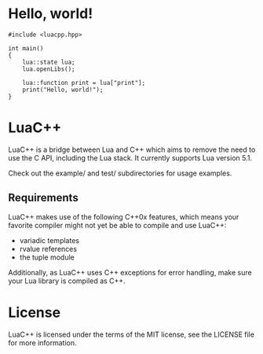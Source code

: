 Hello, world!
==============================
    #include <luacpp.hpp>

    int main()
    {
        lua::state lua;
        lua.openLibs();
        
        lua::function print = lua["print"];
        print("Hello, world!");
    }

LuaC++
==============================
LuaC++ is a bridge between Lua and C++ which aims to remove the need to use the C API, including the Lua stack. It currently supports Lua version 5.1.

Check out the example/ and test/ subdirectories for usage examples.

Requirements
------------------------------
LuaC++ makes use of the following C++0x features, which means your favorite compiler might not yet be able to compile and use LuaC++:

 * variadic templates
 * rvalue references
 * the tuple module

Additionally, as LuaC++ uses C++ exceptions for error handling, make sure your Lua library is compiled as C++.

License
==============================
LuaC++ is licensed under the terms of the MIT license, see the LICENSE file for more information.
